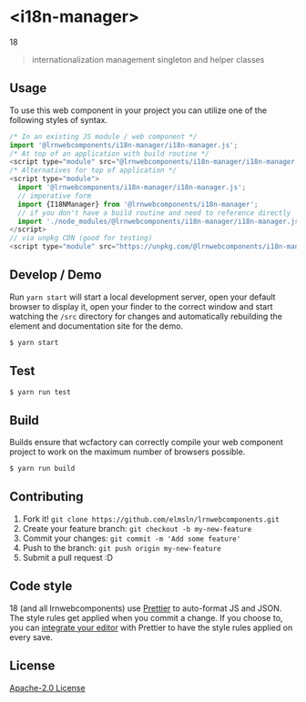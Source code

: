 # &lt;i18n-manager&gt;

18
> internationalization management singleton and helper classes

## Usage
To use this web component in your project you can utilize one of the following styles of syntax.

```js
/* In an existing JS module / web component */
import '@lrnwebcomponents/i18n-manager/i18n-manager.js';
/* At top of an application with build routine */
<script type="module" src="@lrnwebcomponents/i18n-manager/i18n-manager.js"></script>
/* Alternatives for top of application */
<script type="module">
  import '@lrnwebcomponents/i18n-manager/i18n-manager.js';
  // imperative form
  import {I18NManager} from '@lrnwebcomponents/i18n-manager';
  // if you don't have a build routine and need to reference directly
  import './node_modules/@lrnwebcomponents/i18n-manager/i18n-manager.js';
</script>
// via unpkg CDN (good for testing)
<script type="module" src="https://unpkg.com/@lrnwebcomponents/i18n-manager/i18n-manager.js"></script>
```

## Develop / Demo
Run `yarn start` will start a local development server, open your default browser to display it, open your finder to the correct window and start watching the `/src` directory for changes and automatically rebuilding the element and documentation site for the demo.
```bash
$ yarn start
```

## Test

```bash
$ yarn run test
```

## Build
Builds ensure that wcfactory can correctly compile your web component project to
work on the maximum number of browsers possible.
```bash
$ yarn run build
```

## Contributing

1. Fork it! `git clone https://github.com/elmsln/lrnwebcomponents.git`
2. Create your feature branch: `git checkout -b my-new-feature`
3. Commit your changes: `git commit -m 'Add some feature'`
4. Push to the branch: `git push origin my-new-feature`
5. Submit a pull request :D

## Code style

18 (and all lrnwebcomponents) use [Prettier][prettier] to auto-format JS and JSON.  The style rules get applied when you commit a change.  If you choose to, you can [integrate your editor][prettier-ed] with Prettier to have the style rules applied on every save.

[prettier]: https://github.com/prettier/prettier/
[prettier-ed]: https://github.com/prettier/prettier/#editor-integration
[polyserve]: https://github.com/Polymer/polyserve
[web-component-tester]: https://github.com/Polymer/web-component-tester

## License
[Apache-2.0 License](http://opensource.org/licenses/Apache-2.0)